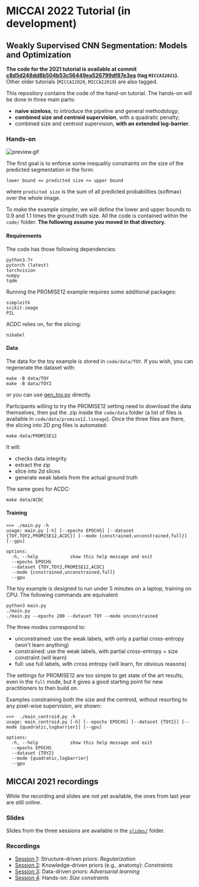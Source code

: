 # MICCAI 2022 Tutorial (in development)
## Weakly Supervised CNN Segmentation: Models and Optimization

**The code for the 2021 tutorial is available at commit [c8d5d248dd8b504b53c56449ea526799df87e3ea](https://github.com/LIVIAETS/miccai_weakly_supervised_tutorial/commit/c8d5d248dd8b504b53c56449ea526799df87e3ea) (tag `MICCAI2021`).** Other older tutorials (`MICCAI2020`, `MICCAI2019`) are also tagged.

This repository contains the code of the hand-on tutorial. The hands-on will be done in three main parts:
* **naive sizeloss**, to introduce the pipeline and general methodology;
* **combined size and centroid supervision**, with a quadratic penalty;
* combined size and centroid supervision, **with an extended log-barrier**.

### Hands-on
![preview.gif](preview.gif)

The first goal is to enforce some inequality constraints on the size of the predicted segmentation in the form:
```
lower bound <= predicted size <= upper bound
```
where `predicted size` is the sum of all predicted probabilities (softmax) over the whole image.

To make the example simpler, we will define the lower and upper bounds to 0.9 and 1.1 times the ground truth size. All the code is contained within the `code/` folder. **The following assume you moved in that directory.**

#### Requirements
The code has those following dependencies:
```
python3.7+
pytorch (latest)
torchvision
numpy
tqdm
```
Running the PROMISE12 example requires some additional packages:
```
simpleitk
scikit-image
PIL
```
ACDC relies on, for the slicing:
```
nibabel
```

#### Data
The data for the toy example is stored in `code/data/TOY`. If you wish, you can regenerate the dataset with:
```
make -B data/TOY
make -B data/TOY2
```
or you can use [gen_toy.py](code/gen_toy.py) directly.

Participants willing to try the PROMISE12 setting need to download the data themselves, then put the .zip inside the `code/data` folder (a list of files is available in `code/data/promise12.lineage`). Once the three files are there, the slicing into 2D png files is automated:
```
make data/PROMISE12
```
It will:
* checks data integrity
* extract the zip
* slice into 2d slices
* generate weak labels from the actual ground truth

The same goes for ACDC:
```
make data/ACDC
```

#### Training
```
>>> ./main.py -h
usage: main.py [-h] [--epochs EPOCHS] [--dataset {TOY,TOY2,PROMISE12,ACDC}] [--mode {constrained,unconstrained,full}] [--gpu]

options:
  -h, --help            show this help message and exit
  --epochs EPOCHS
  --dataset {TOY,TOY2,PROMISE12,ACDC}
  --mode {constrained,unconstrained,full}
  --gpu
```
The toy example is designed to run under 5 minutes on a laptop, training on CPU. The following commands are equivalent
```
python3 main.py
./main.py
./main.py --epochs 200 --dataset TOY --mode unconstrained
```

The three modes correspond to:
* unconstrained: use the weak labels, with only a partial cross-entropy (won't learn anything)
* constrained: use the weak labels, with partial cross-entropy + size constraint (will learn)
* full: use full labels, with cross entropy (will learn, for obvious reasons)

The settings for PROMISE12 are too simple to get state of the art results, even in the `full` mode, but it gives a good starting point for new practitioners to then build on.

Examples constraining both the size and the centroid, without resorting to any pixel-wise supervision, are shown:
```
>>>  ./main_centroid.py -h
usage: main_centroid.py [-h] [--epochs EPOCHS] [--dataset {TOY2}] [--mode {quadratic,logbarrier}] [--gpu]

options:
  -h, --help            show this help message and exit
  --epochs EPOCHS
  --dataset {TOY2}
  --mode {quadratic,logbarrier}
  --gpu
```

## MICCAI 2021 recordings
While the recording and slides are not yet available, the ones from last year are still online.

### Slides
Slides from the three sessions are available in the [`slides/`](slides/) folder.

### Recordings
* [Session 1](https://drive.google.com/file/d/1NVn2J4y6l7_Yxw6RGBD2CEIEedliccjQ/view?usp=sharing): Structure-driven priors: _Regularization_
* [Session 2](https://drive.google.com/file/d/1wAVxBk4U45-SZhDWviCgFShytf0wrJze/view?usp=sharing): Knowledge-driven priors (e.g., anatomy): _Constraints_
* [Session 3](https://drive.google.com/file/d/1EohLWWa5vMmEMxw3Rqk4eYaDzbr_Clp2/view?usp=sharing): Data-driven priors: _Adversarial learning_
* [Session 4](https://drive.google.com/file/d/1NMU7z0KhXYX6idgCBehdaNVAifOE6Ey3/view?usp=sharing): Hands-on: _Size constraints_